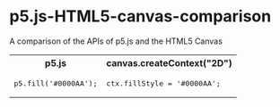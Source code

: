 # p5.js-HTML5-canvas-comparison
A comparison of the APIs of p5.js and the HTML5 Canvas

<table>

  <tr>
    <th>p5.js</th>
    <th>canvas.createContext("2D")</th>
  <tr>

  <tr>
    <td>
      <pre lang="javascript">p5.fill('#0000AA');</pre>
    </td>
    <td>
      <pre lang="javascript">ctx.fillStyle = '#0000AA';</pre>
    </td>
  </tr>

</table>
